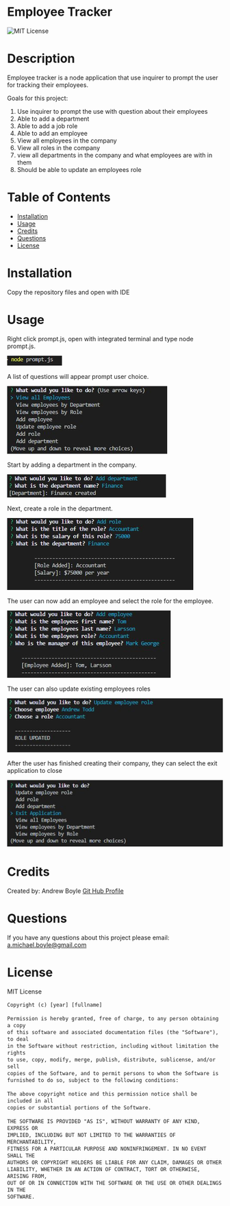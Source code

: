 # Employee Tracker

![MIT License](https://img.shields.io/badge/license-MIT%20License-blue.svg)

# Description

Employee tracker is a node application that use inquirer to prompt the user for tracking their employees.

Goals for this project:

1. Use inquirer to prompt the use with question about their employees
2. Able to add a department
3. Able to add a job role
4. Able to add an employee
5. View all employees in the company
6. View all roles in the company
7. view all departments in the company and what employees are with in them
8. Should be able to update an employees role

# Table of Contents

- [Installation](#installation)
- [Usage](#usage)
- [Credits](#credits)
- [Questions](#questions)
- [License](#license)

# Installation

Copy the repository files and open with IDE

# Usage

Right click prompt.js, open with integrated terminal and type node prompt.js.

![start app](/Assets/screenshots/startSS.JPG)

A list of questions will appear prompt user choice.

![start app](/Assets/screenshots/allQuestionSS.JPG)

Start by adding a department in the company.

![start app](/Assets/screenshots/dptAddedSS.JPG)

Next, create a role in the department.

![start app](/Assets/screenshots/roleAddedSS.JPG)

The user can now add an employee and select the role for the employee.

![start app](/Assets/screenshots/newEmpSS.JPG)

The user can also update existing employees roles

![start app](/Assets/screenshots/updateRoleSS.JPG)

After the user has finished creating their company, they can select the exit application to close

![start app](/Assets/screenshots/exitAppSS.JPG)

# Credits

Created by:
Andrew Boyle
[Git Hub Profile](https://github.com/Andyb2)

# Questions

If you have any questions about this project please email:
a.michael.boyle@gmail.com

# License

MIT License

    Copyright (c) [year] [fullname]

    Permission is hereby granted, free of charge, to any person obtaining a copy
    of this software and associated documentation files (the "Software"), to deal
    in the Software without restriction, including without limitation the rights
    to use, copy, modify, merge, publish, distribute, sublicense, and/or sell
    copies of the Software, and to permit persons to whom the Software is
    furnished to do so, subject to the following conditions:

    The above copyright notice and this permission notice shall be included in all
    copies or substantial portions of the Software.

    THE SOFTWARE IS PROVIDED "AS IS", WITHOUT WARRANTY OF ANY KIND, EXPRESS OR
    IMPLIED, INCLUDING BUT NOT LIMITED TO THE WARRANTIES OF MERCHANTABILITY,
    FITNESS FOR A PARTICULAR PURPOSE AND NONINFRINGEMENT. IN NO EVENT SHALL THE
    AUTHORS OR COPYRIGHT HOLDERS BE LIABLE FOR ANY CLAIM, DAMAGES OR OTHER
    LIABILITY, WHETHER IN AN ACTION OF CONTRACT, TORT OR OTHERWISE, ARISING FROM,
    OUT OF OR IN CONNECTION WITH THE SOFTWARE OR THE USE OR OTHER DEALINGS IN THE
    SOFTWARE.
